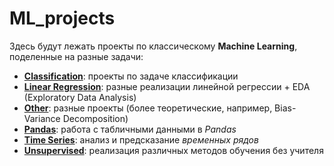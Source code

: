 # ML_projects

Здесь будут лежать проекты по классическому **Machine Learning**, поделенные на разные задачи:
* **[Classification](./Classification)**: проекты по задаче классификации
* **[Linear Regression](./Linear%20Regression)**: разные реализации линейной регрессии + EDA (Exploratory Data Analysis)
* **[Other](./Other)**: разные проекты (более теоретические, например, Bias-Variance Decomposition)
* **[Pandas](./Pandas)**: работа с табличными данными в *Pandas*
* **[Time Series](./Time%20Series)**: анализ и предсказание _временных рядов_
* **[Unsupervised](./Unsupervised)**: реализация различных методов обучения без учителя
